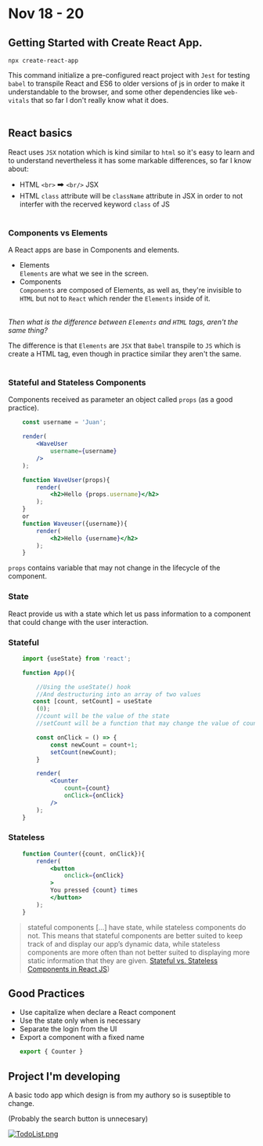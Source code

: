 # **Nov 18 - 20**
## Getting Started with Create React App.

`npx create-react-app`

This command initialize a pre-configured
react project with `Jest` for testing `babel` to transpile React and ES6 to older versions of js in order to make it understandable to the browser, and
 some other dependencies like 
`web-vitals` that so far I don't really know what it does.
\
&nbsp;

## React basics
React uses `JSX` notation which is kind similar to `html` so it's easy to learn and to understand nevertheless it has some markable differences, so far I know about:
- HTML `<br>` 🠲 `<br/>` JSX
- HTML `class` attribute will be  `className` attribute in JSX in order to not interfer with the recerved keyword `class` of JS
\
&nbsp;

### Components vs Elements
A React apps are base in Components and elements.
- Elements\
`Elements` are what we see in the screen. 
- Components\
`Components` are composed of Elements, as well as, they're invisible to `HTML` but not to `React` which render the `Elements` inside of it.
\
&nbsp;

*Then what is the difference between `Elements` and `HTML` tags, aren't the same thing?*

The difference is that `Elements` are `JSX` that `Babel` transpile to `JS` which is create a HTML tag, even though in practice similar they aren't the same. 
\
&nbsp;

### Stateful and Stateless Components
Components received as parameter an object called `props` (as a good practice).
```jsx
    const username = 'Juan';

    render(
        <WaveUser 
            username={username}
        />
    );

```
```jsx
    function WaveUser(props){
        render(
            <h2>Hello {props.username}</h2>
        );
    }
    or
    function Waveuser({username}){
        render(
            <h2>Hello {username}</h2>
        );
    }
```
`props` contains variable that may not change in the lifecycle of the component.

### State
React provide us with a state which let us pass information to a component that could change with the user interaction.


### Stateful
```jsx
    import {useState} from 'react';

    function App(){

        //Using the useState() hook
        //And destructuring into an array of two values
       const [count, setCount] = useState
        (0);
        //count will be the value of the state
        //setCount will be a function that may change the value of count

        const onClick = () => {
            const newCount = count+1;
            setCount(newCount);
        }

        render(
            <Counter
                count={count}
                onClick={onClick}
            />
        );
    }

```
### Stateless
```jsx
    function Counter({count, onClick}){
        render(
            <button
                onclick={onClick}
            >
            You pressed {count} times
            </button>
        );
    }

```
> stateful components [...] have state, while stateless components do not. This means that stateful components are better suited to keep track of and display our app’s dynamic data, while stateless components are more often than not better suited to displaying more static information that they are given. [Stateful vs. Stateless Components in React JS](https://medium.com/@rachelbrandsness/stateful-vs-stateless-components-in-react-js-2811b67e6883))

## Good Practices 
- Use capitalize when declare a React component
- Use the state only when is necessary
- Separate the login from the UI
- Export a component with a fixed name 
    ```js 
    export { Counter }
    ```
## Project I'm developing
A basic todo app which design is from my authory so is suseptible to change.

(Probably the search button is unnecesary)

[![TodoList.png](https://i.postimg.cc/SssqJJH7/TodoList.png)](https://postimg.cc/Jy9SF4rG)